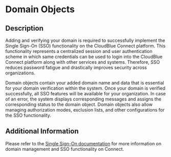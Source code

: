 # Domain Objects
## Description
Adding and verifying your domain is required to successfully implement the Single Sign-On (SSO) functionality on the CloudBlue Connect platform. This functionality represents a centralized session and user authentication scheme in which same credentials can be used to login into the CloudBlue Connect platform along with other services and systems. Therefore, SSO reduces password fatigue and drastically improves security across organizations.

Domain objects contain your added domain name and data that is essential for your domain verification within the system. Once your domain is verified successfully, all SSO features will be available for your organization. In case of an error, the system displays corresponding messages and assigns the corresponding status to the domain object.
Domain objects also allow managing authorization modes, exclusion lists, and other configurations for the SSO functionality. 

## Additional Information
Please refer to the [Single Sign-On documentation](https://connect.cloudblue.com/community/modules/account/single-sign-on/) for more information on domain management and SSO functionality on Connect.
